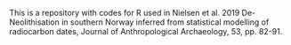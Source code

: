 This is a repository with codes for R used in Nielsen et al. 2019 De-Neolithisation in southern Norway inferred from statistical modelling of radiocarbon dates, Journal of Anthropological Archaeology, 53, pp. 82-91.
